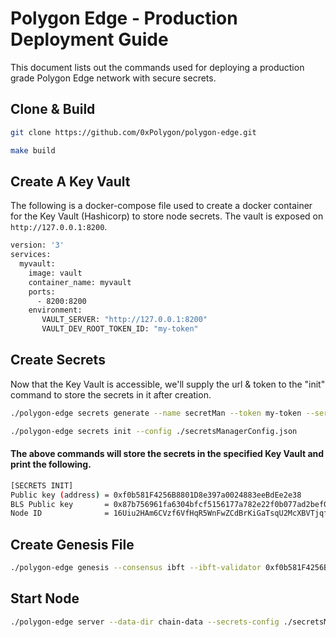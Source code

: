 # Polygon Edge - Production Deployment Guide

This document lists out the commands used for deploying a production grade Polygon Edge network with secure secrets.

## Clone & Build

```bash
git clone https://github.com/0xPolygon/polygon-edge.git

make build
```

## Create A Key Vault

The following is a docker-compose file used to create a docker container for the Key Vault (Hashicorp) to store node secrets. The vault is exposed on `http://127.0.0.1:8200`.

```bash
version: '3'
services:
  myvault:
    image: vault
    container_name: myvault
    ports:
      - 8200:8200
    environment:
       VAULT_SERVER: "http://127.0.0.1:8200"
       VAULT_DEV_ROOT_TOKEN_ID: "my-token"
```

## Create Secrets

Now that the Key Vault is accessible, we'll supply the url & token to the "init" command to store the secrets in it after creation.

```bash
./polygon-edge secrets generate --name secretMan --token my-token --server-url http://127.0.0.1:8200
```

```bash
./polygon-edge secrets init --config ./secretsManagerConfig.json
```

#### The above commands will store the secrets in the specified Key Vault and print the following.

```bash
[SECRETS INIT]
Public key (address) = 0xf0b581F4256B8801D8e397a0024883eeBdEe2e38
BLS Public key       = 0x87b756961fa6304bfcf5156177a782e22f0b077ad2bef01f0b175a76ca4928fd0637704fe724073cd64dbd2c919d0ba8
Node ID              = 16Uiu2HAm6CVzf6VfHqR5WnFwZCdBrKiGaTsqU2McXBVTjqfzUTe7
```

## Create Genesis File

```bash
./polygon-edge genesis --consensus ibft --ibft-validator 0xf0b581F4256B8801D8e397a0024883eeBdEe2e38:0x87b756961fa6304bfcf5156177a782e22f0b077ad2bef01f0b175a76ca4928fd0637704fe724073cd64dbd2c919d0ba8 --bootnode /ip4/127.0.0.1/tcp/10001/p2p/16Uiu2HAm6CVzf6VfHqR5WnFwZCdBrKiGaTsqU2McXBVTjqfzUTe7
```

## Start Node

```bash
./polygon-edge server --data-dir chain-data --secrets-config ./secretsManagerConfig.json --chain ./genesis.json --grpc-address :10000 --libp2p :30301 --jsonrpc :10002 --seal
```
